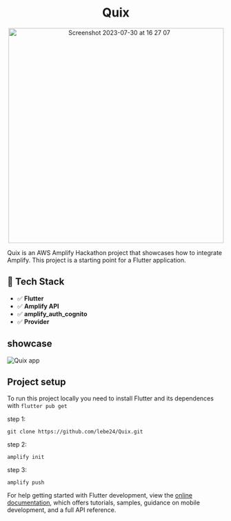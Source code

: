 <h1 align="center">
  Quix 
</h1>

<p align="center">
  <img width="499" align="center" alt="Screenshot 2023-07-30 at 16 27 07" src="https://github.com/lebe24/Quix/assets/31292486/60962825-efcb-4469-8d38-813a32540e8c">
</p>

Quix is an AWS Amplify Hackathon project that showcases how to integrate Amplify.
This project is a starting point for a Flutter application.


## 🚀 Tech Stack

- ✅ **Flutter**
- ✅ **Amplify API**
- ✅ **amplify_auth_cognito**
- ✅ **Provider**

##  showcase
![Quix app](https://github.com/lebe24/Quix/assets/31292486/e41c1e83-25b3-49fd-8c8d-d7996d0a5d9d)


## Project setup

To run this project locally you need to install Flutter and its dependences with ``flutter pub get``

step 1:

```shell
git clone https://github.com/lebe24/Quix.git
``````
step 2:
````shell
amplify init
``````
step 3:
````shell
amplify push
``````



For help getting started with Flutter development, view the
[online documentation](https://docs.flutter.dev/), which offers tutorials,
samples, guidance on mobile development, and a full API reference.
